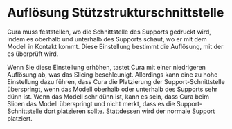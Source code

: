 Auflösung Stützstrukturschnittstelle
====
Cura muss feststellen, wo die Schnittstelle des Supports gedruckt wird, indem es oberhalb und unterhalb des Supports schaut, wo er mit dem Modell in Kontakt kommt. Diese Einstellung bestimmt die Auflösung, mit der es überprüft wird.

Wenn Sie diese Einstellung erhöhen, tastet Cura mit einer niedrigeren Auflösung ab, was das Slicing beschleunigt. Allerdings kann eine zu hohe Einstellung dazu führen, dass Cura die Platzierung der Support-Schnittstelle überspringt, wenn das Modell oberhalb oder unterhalb des Supports sehr dünn ist. Wenn das Modell sehr dünn ist, kann es sein, dass Cura beim Slicen das Modell überspringt und nicht merkt, dass es die Support-Schnittstelle dort platzieren sollte. Stattdessen wird der normale Support platziert.